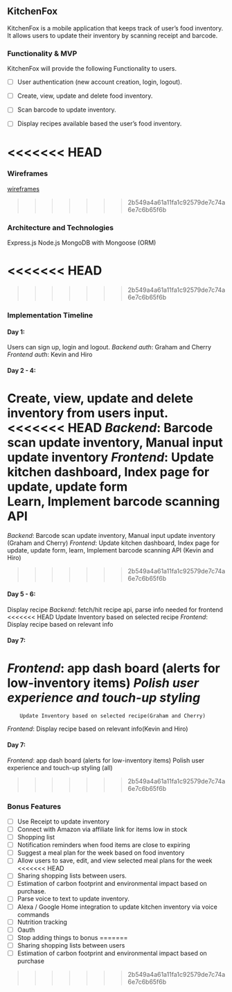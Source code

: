 ## KitchenFox
KitchenFox is a mobile application that keeps track of user’s food inventory. It allows users to update their inventory by scanning receipt and barcode.   

### Functionality & MVP
KitchenFox will provide the following Functionality to users.
- [ ] User authentication (new account creation, login, logout).
- [ ] Create, view, update and delete food inventory.
- [ ] Scan barcode to update inventory.
- [ ] Display recipes available based the user’s food inventory.


<<<<<<< HEAD
=======
### Wireframes
[wireframes]("https://github.com/hobara/kitchenFox/tree/master/docs/wireframes")


>>>>>>> 2b549a4a61a11fa1c92579de7c74a6e7c6b65f6b
### Architecture and Technologies
Express.js
Node.js
MongoDB with Mongoose (ORM)

<<<<<<< HEAD
=======

>>>>>>> 2b549a4a61a11fa1c92579de7c74a6e7c6b65f6b
### Implementation Timeline  
#### Day 1:
Users can sign up, login and logout.
*Backend auth*: Graham and Cherry
*Frontend auth*: Kevin and Hiro
#### Day 2 - 4:
Create, view, update and delete inventory from users input.
<<<<<<< HEAD
*Backend*: Barcode scan update inventory, Manual input update inventory
*Frontend*: Update kitchen dashboard, Index page for update, update form                                                                                                                                                                                                                                                                                                                                                                                                                                                                                                                                                                                                                                                                                                                                                                                                                                                                                                                                                                  
Learn, Implement barcode scanning API
=======
*Backend*: Barcode scan update inventory, Manual input update inventory (Graham and Cherry)
*Frontend*: Update kitchen dashboard, Index page for update, update form, learn, Implement barcode scanning API (Kevin and Hiro)
>>>>>>> 2b549a4a61a11fa1c92579de7c74a6e7c6b65f6b

#### Day 5 - 6:
Display recipe
*Backend*: fetch/hit recipe api, parse info needed for frontend
<<<<<<< HEAD
		Update Inventory based on selected recipe
*Frontend*: Display recipe based on relevant info

#### Day 7:
*Frontend*: app dash board (alerts for low-inventory items)
*Polish user experience and touch-up styling*
=======
		Update Inventory based on selected recipe(Graham and Cherry)
*Frontend*: Display recipe based on relevant info(Kevin and Hiro)

#### Day 7:
*Frontend*: app dash board (alerts for low-inventory items)
Polish user experience and touch-up styling (all)
>>>>>>> 2b549a4a61a11fa1c92579de7c74a6e7c6b65f6b

### Bonus Features
- [ ] Use Receipt to update inventory
- [ ] Connect with Amazon via affiliate link for items low in stock
- [ ] Shopping list
- [ ] Notification reminders when food items are close to expiring
- [ ] Suggest a meal plan for the week based on food inventory
- [ ] Allow users to save, edit, and view selected meal plans for the week
<<<<<<< HEAD
- [ ] Sharing shopping lists between users.  
- [ ] Estimation of carbon footprint and environmental impact based on purchase.
- [ ] Parse voice to text to update inventory.
- [ ] Alexa / Google Home integration to update kitchen inventory via voice commands
- [ ] Nutrition tracking
- [ ] Oauth
- [ ] Stop adding things to bonus
=======
- [ ] Sharing shopping lists between users
- [ ] Estimation of carbon footprint and environmental impact based on purchase
>>>>>>> 2b549a4a61a11fa1c92579de7c74a6e7c6b65f6b
